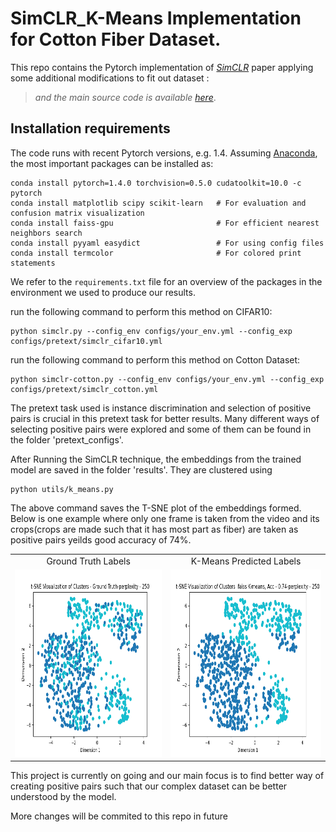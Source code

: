 # SimCLR_K-Means Implementation for Cotton Fiber Dataset.


This repo contains the Pytorch implementation of _[SimCLR](https://arxiv.org/pdf/2002.05709.pdf)_ paper applying some additional modifications to fit out dataset :
> _and the main source code is available [here](https://github.com/wvangansbeke/Unsupervised-Classification/tree/master)_.


## Installation requirements
The code runs with recent Pytorch versions, e.g. 1.4. 
Assuming [Anaconda](https://docs.anaconda.com/anaconda/install/), the most important packages can be installed as:
```shell
conda install pytorch=1.4.0 torchvision=0.5.0 cudatoolkit=10.0 -c pytorch
conda install matplotlib scipy scikit-learn   # For evaluation and confusion matrix visualization
conda install faiss-gpu                       # For efficient nearest neighbors search 
conda install pyyaml easydict                 # For using config files
conda install termcolor                       # For colored print statements
```
We refer to the `requirements.txt` file for an overview of the packages in the environment we used to produce our results.



run the following command to perform this method on CIFAR10:
```shell
python simclr.py --config_env configs/your_env.yml --config_exp configs/pretext/simclr_cifar10.yml
```
run the following command to perform this method on Cotton Dataset:
```shell
python simclr-cotton.py --config_env configs/your_env.yml --config_exp configs/pretext/simclr_cotton.yml
```
The pretext task used is instance discrimination and selection of positive pairs is crucial in this pretext task for better results. Many different ways of selecting positive pairs were explored and some of them can be found in the folder 'pretext_configs'.


After Running the SimCLR technique, the embeddings from the trained model are saved in the folder 'results'. They are clustered using
```shell
python utils/k_means.py
```

The above command saves the T-SNE plot of the embeddings formed. Below is one example where only one frame is taken from the video and its crops(crops are made such that it has most part as fiber) are taken as positive pairs yeilds good accuracy of 74%.

<table>
  <tr>
    <td align="center">Ground Truth Labels</td>
    <td align="center">K-Means Predicted Labels</td>
  </tr>
  <tr> 
    <td align="center"><img src="https://github.com/rahultejagorantala/Unsupervised_Cotton_Fiber/blob/main/SimCLR%2BK-Means/images/t-SNE-Ground%20Truth-perplexity%20-%20250.png" width=350 height=300 ></td>
    <td align="center"><img src="https://github.com/rahultejagorantala/Unsupervised_Cotton_Fiber/blob/main/SimCLR%2BK-Means/images/t-SNE%20faiss%20K-means%2C%20Acc%20-%200.74-perplexity%20-%20250.png" width=350 height=300 ></td>
  </tr>
 </table>


This project is currently on going and our main focus is to find better way of creating positive pairs such that our complex dataset can be better understood by the model.

More changes will be commited to this repo in future
